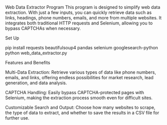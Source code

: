 Web Data Extractor Program
This program is designed to simplify web data extraction. With just a few inputs, you can quickly retrieve data such as links, headings, phone numbers, emails, and more from multiple websites. It integrates both traditional HTTP requests and Selenium, allowing you to bypass CAPTCHAs when necessary.

Set Up

pip install requests beautifulsoup4 pandas selenium googlesearch-python
python web_data_extractor.py


Features and Benefits

Multi-Data Extraction: Retrieve various types of data like phone numbers, emails, and links, offering endless possibilities for market research, lead generation, and data analysis.

CAPTCHA Handling: Easily bypass CAPTCHA-protected pages with Selenium, making the extraction process smooth even for difficult sites.

Customizable Search and Output: Choose how many websites to scrape, the type of data to extract, and whether to save the results in a CSV file for further use.
